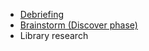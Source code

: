* [Debriefing](uploads/9d56e1f8fe852d3ef5765f7b5d1ce942/Denisa_Coteanu_BerariaH_Initial_Debriefing.pdf)
* [Brainstorm (Discover phase)](https://git.fhict.nl/I476087/internship_berariah_s5_2023/-/wikis/Brainstorm-(Discover-phase))
* Library research